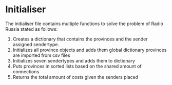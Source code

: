 # Initialiser 

The initialiser file contains multiple functions to solve the problem of Radio Russia stated as follows:

1. Creates a dictionary that contains the provinces and the sender assigned sendertype.
2. Initializes all province objects and adds them global dictionary provinces are imported from csv files
3. Initializes seven sendertypes and adds them to dictionary
4. Puts provinces in sorted lists based on the shared amount of connections
5. Returns the total amount of costs given the senders placed
